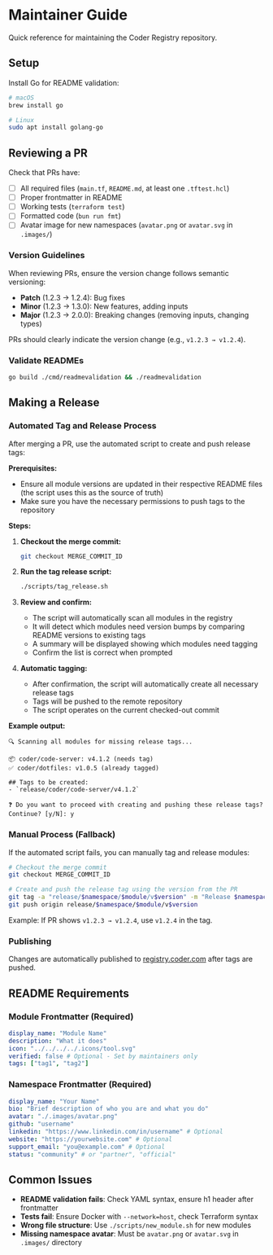 # Maintainer Guide

Quick reference for maintaining the Coder Registry repository.

## Setup

Install Go for README validation:

```bash
# macOS
brew install go

# Linux
sudo apt install golang-go
```

## Reviewing a PR

Check that PRs have:

- [ ] All required files (`main.tf`, `README.md`, at least one `.tftest.hcl`)
- [ ] Proper frontmatter in README
- [ ] Working tests (`terraform test`)
- [ ] Formatted code (`bun run fmt`)
- [ ] Avatar image for new namespaces (`avatar.png` or `avatar.svg` in `.images/`)

### Version Guidelines

When reviewing PRs, ensure the version change follows semantic versioning:

- **Patch** (1.2.3 → 1.2.4): Bug fixes
- **Minor** (1.2.3 → 1.3.0): New features, adding inputs
- **Major** (1.2.3 → 2.0.0): Breaking changes (removing inputs, changing types)

PRs should clearly indicate the version change (e.g., `v1.2.3 → v1.2.4`).

### Validate READMEs

```bash
go build ./cmd/readmevalidation && ./readmevalidation
```

## Making a Release

### Automated Tag and Release Process

After merging a PR, use the automated script to create and push release tags:

**Prerequisites:**

- Ensure all module versions are updated in their respective README files (the script uses this as the source of truth)
- Make sure you have the necessary permissions to push tags to the repository

**Steps:**

1. **Checkout the merge commit:**

   ```bash
   git checkout MERGE_COMMIT_ID
   ```

2. **Run the tag release script:**

   ```bash
   ./scripts/tag_release.sh
   ```

3. **Review and confirm:**
   - The script will automatically scan all modules in the registry
   - It will detect which modules need version bumps by comparing README versions to existing tags
   - A summary will be displayed showing which modules need tagging
   - Confirm the list is correct when prompted

4. **Automatic tagging:**
   - After confirmation, the script will automatically create all necessary release tags
   - Tags will be pushed to the remote repository
   - The script operates on the current checked-out commit

**Example output:**

```text
🔍 Scanning all modules for missing release tags...

📦 coder/code-server: v4.1.2 (needs tag)
✅ coder/dotfiles: v1.0.5 (already tagged)

## Tags to be created:
- `release/coder/code-server/v4.1.2`

❓ Do you want to proceed with creating and pushing these release tags?
Continue? [y/N]: y
```

### Manual Process (Fallback)

If the automated script fails, you can manually tag and release modules:

```bash
# Checkout the merge commit
git checkout MERGE_COMMIT_ID

# Create and push the release tag using the version from the PR
git tag -a "release/$namespace/$module/v$version" -m "Release $namespace/$module v$version"
git push origin release/$namespace/$module/v$version
```

Example: If PR shows `v1.2.3 → v1.2.4`, use `v1.2.4` in the tag.

### Publishing

Changes are automatically published to [registry.coder.com](https://registry.coder.com) after tags are pushed.

## README Requirements

### Module Frontmatter (Required)

```yaml
display_name: "Module Name"
description: "What it does"
icon: "../../../../.icons/tool.svg"
verified: false # Optional - Set by maintainers only
tags: ["tag1", "tag2"]
```

### Namespace Frontmatter (Required)

```yaml
display_name: "Your Name"
bio: "Brief description of who you are and what you do"
avatar: "./.images/avatar.png"
github: "username"
linkedin: "https://www.linkedin.com/in/username" # Optional
website: "https://yourwebsite.com" # Optional
support_email: "you@example.com" # Optional
status: "community" # or "partner", "official"
```

## Common Issues

- **README validation fails**: Check YAML syntax, ensure h1 header after frontmatter
- **Tests fail**: Ensure Docker with `--network=host`, check Terraform syntax
- **Wrong file structure**: Use `./scripts/new_module.sh` for new modules
- **Missing namespace avatar**: Must be `avatar.png` or `avatar.svg` in `.images/` directory
